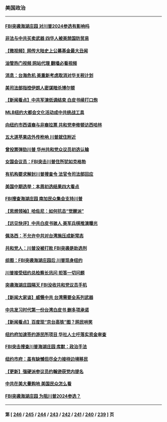 ### 美国政治
---
#### [FBI突袭海湖庄园 对川普2024参选有影响吗](../../pages/ncid1078159/n13800411.md?08120445) 
#### [非法与中共买卖武器 四华人被美禁国防贸易](../../pages/ncid1078159/n13800431.md?08120445) 
#### [【微视频】网传大陆史上公募基金最大丑闻](../../pages/ncid1078159/n13800399.md?08120445) 
#### [油管热门视频 网站代理 翻墙必看视频](http://209.222.30.114:81/youtube.html?08120445)
#### [消息：台海危机 美重新考虑取消对华关税计划](../../pages/ncid1078159/n13800218.md?08120445) 
#### [美司法部指控伊朗人密谋暗杀博尔顿](../../pages/ncid1078159/n13800161.md?08120445) 
#### [【新闻看点】中共军演低调结束 白皮书续打口炮](../../pages/ncid1078159/n13799806.md?08120445) 
#### [MLB纽约大都会文化活动成中共统战工具](../../pages/ncid1078159/n13800126.md?08120445) 
#### [向纽约市西语裔与非裔拉票 共和党李修顿访西哈林](../../pages/ncid1078159/n13800119.md?08120445) 
#### [五大道苹果店外传枪响 川普就住附近](../../pages/ncid1078159/n13800103.md?08120445) 
#### [曾投票弹劾川普 华州共和党众议员初选认输](../../pages/ncid1078159/n13800007.md?08120445) 
#### [女国会议员：FBI突击川普住所犹如克格勃](../../pages/ncid1078159/n13800018.md?08120445) 
#### [有机构要求解封川普搜查令 法官令司法部回应](../../pages/ncid1078159/n13799984.md?08120445) 
#### [美国中期选举：本周初选结果四大看点](../../pages/ncid1078159/n13799858.md?08120445) 
#### [FBI搜查海湖庄园 南加民众集会支持川普](../../pages/ncid1078159/n13800010.md?08120445) 
#### [【思想领袖】哈佐尼：如何抗击“觉醒派”](../../pages/ncid1078159/n13790244.md?08120445) 
#### [【远见快评】中共白皮书骇人 美军兵棋推演曝光](../../pages/ncid1078159/n13799913.md?08120445) 
#### [佩洛西：不允许中共对台湾施压成新常态](../../pages/ncid1078159/n13799927.md?08120445) 
#### [共和党人：川普没被打败 FBI突袭是助选剂](../../pages/ncid1078159/n13799853.md?08120445) 
#### [组图：FBI突袭海湖庄园后 川普现身纽约](../../pages/ncid1078159/n13799524.md?08120445) 
#### [川普接受纽约总检察长讯问 拒答一切问题](../../pages/ncid1078159/n13799778.md?08120445) 
#### [突袭海湖庄园隔天 FBI没收共和党议员手机](../../pages/ncid1078159/n13799749.md?08120445) 
#### [【新闻大家谈】威慑中共 台湾需要全系列武器](../../pages/ncid1078159/n13799721.md?08120445) 
#### [中共发习时代第一份台湾白皮书 删多项承诺](../../pages/ncid1078159/n13799640.md?08120445) 
#### [【新闻看点】百度现“京台高铁”图？网民哄笑](../../pages/ncid1078159/n13799099.md?08120445) 
#### [纽约府加速签约游民所项目 华社人士吁落实资金审查](../../pages/ncid1078159/n13799279.md?08120445) 
#### [FBI突击搜查川普海湖庄园 库默：政治手法](../../pages/ncid1078159/n13799285.md?08120445) 
#### [纽约市府：虽有缺憾但尽全力接待边境移民](../../pages/ncid1078159/n13799277.md?08120445) 
#### [【更新】强硬派参议员约翰逊获党内提名](../../pages/ncid1078159/n13799017.md?08120445) 
#### [中共在美大量购地 美国民众怎么看](../../pages/ncid1078159/n13799203.md?08120445) 
#### [FBI突袭海湖庄园 为阻川普2024参选？](../../pages/ncid1078159/n13798986.md?08120445) 

---
#### 第 [ [246](./246.md?08120445) / [245](./245.md?08120445) / [244](./244.md?08120445) / [243](./243.md?08120445) / [242](./242.md?08120445) / [241](./241.md?08120445) / [240](./240.md?08120445) / [239](./239.md?08120445) ] 页

